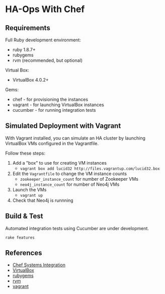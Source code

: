 HA-Ops With Chef
================

Requirements
------------

Full Ruby development environment:

* ruby 1.8.7+
* rubygems 
* rvm (recommended, but optional)

Virtual Box:

* VirtualBox 4.0.2+

Gems:

* chef - for provisioning the instances
* vagrant - for launching VirtualBox instances
* cucumber - for running integration tests

Simulated Deployment with Vagrant
---------------------------------

With Vagrant installed, you can simulate an HA cluster by launching
VirtualBox VMs configured in the Vagrantfile.

Follow these steps:

1. Add a "box" to use for creating VM instances
   * `vagrant box add lucid32 http://files.vagrantup.com/lucid32.box`
2. Edit the `Vagrantfile` to change the VM instance counts
   * `zookeeper_instance_count` for number of Zookeeper VMs
   * `neo4j_instance_count` for number of Neo4j VMs
3. Launch the VMs
   * `vagrant up`
4. Check that Neo4j is runnning


Build & Test
------------

Automated integration tests using Cucumber are under development.

`rake features`

References
----------

* [Chef Systems Integration](http://www.opscode.com/chef)
* [VirtualBox](http://www.virtualbox.org/)
* [rubygems](http://rubygems.org/)
* [rvm](http://rvm.beginrescueend.com/)
* [vagrant](http://vagrantup.com/)


